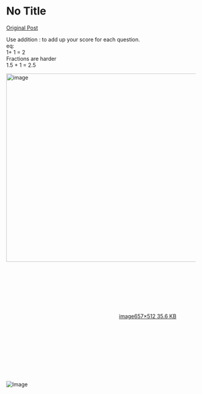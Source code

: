 # No Title

[Original Post](https://discourse.onlinedegree.iitm.ac.in/t/163247/91)

<p>Use addition : to add up your score for each question.<br>
eq:<br>
1+ 1 = 2<br>
Fractions are harder<br>
1.5 + 1 = 2.5</p>
<p><div class="lightbox-wrapper"><a class="lightbox" href="https://europe1.discourse-cdn.com/flex013/uploads/iitm/original/3X/3/6/361bc0f48c8b87ceaca00d63c83ff669a520c445.png" data-download-href="/uploads/short-url/7IFfdHtv09MXO1xX7ZTv30kWUMl.png?dl=1" title="image" rel="noopener nofollow ugc"><img src="https://europe1.discourse-cdn.com/flex013/uploads/iitm/original/3X/3/6/361bc0f48c8b87ceaca00d63c83ff669a520c445.png" alt="image" data-base62-sha1="7IFfdHtv09MXO1xX7ZTv30kWUMl" width="641" height="500" data-dominant-color="293039"><div class="meta"><svg class="fa d-icon d-icon-far-image svg-icon" aria-hidden="true"><use href="#far-image"></use></svg><span class="filename">image</span><span class="informations">657×512 35.6 KB</span><svg class="fa d-icon d-icon-discourse-expand svg-icon" aria-hidden="true"><use href="#discourse-expand"></use></svg></div></a></div></p>

![Image](https://europe1.discourse-cdn.com/flex013/uploads/iitm/original/3X/3/6/361bc0f48c8b87ceaca00d63c83ff669a520c445.png)